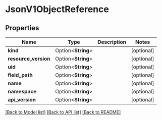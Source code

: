 # JsonV1ObjectReference

## Properties

Name | Type | Description | Notes
------------ | ------------- | ------------- | -------------
**kind** | Option<**String**> |  | [optional]
**resource_version** | Option<**String**> |  | [optional]
**uid** | Option<**String**> |  | [optional]
**field_path** | Option<**String**> |  | [optional]
**name** | Option<**String**> |  | [optional]
**namespace** | Option<**String**> |  | [optional]
**api_version** | Option<**String**> |  | [optional]

[[Back to Model list]](../README.md#documentation-for-models) [[Back to API list]](../README.md#documentation-for-api-endpoints) [[Back to README]](../README.md)


